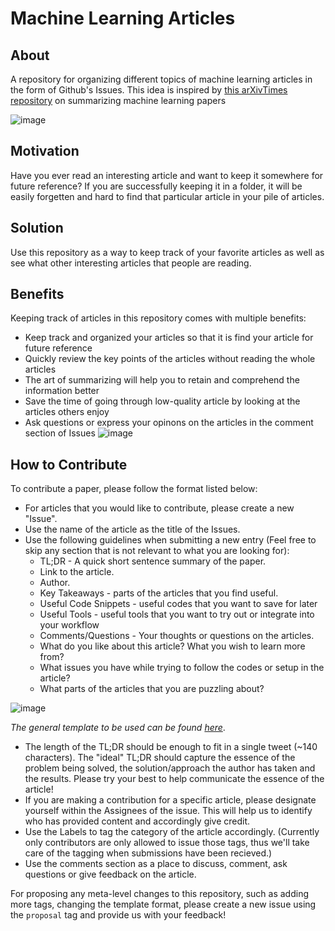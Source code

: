 # Machine Learning Articles

## About

A repository for organizing different topics of machine learning articles in the form of Github's Issues. This idea is inspired by [this arXivTimes repository](https://github.com/yutarochan/arXivTimes) on summarizing machine learning papers

![image](https://github.com/khuyentran1401/machine-learning-articles/blob/master/images/Screenshot%202020-04-10%2013.15.39.png?raw=True)

## Motivation

Have you ever read an interesting article and want to keep it somewhere for future reference? If you are successfully keeping it in a folder, it will be easily forgetten and hard to find that particular article in your pile of articles.   

## Solution

Use this repository as a way to keep track of your favorite articles as well as see what other interesting articles that people are reading. 

## Benefits
Keeping track of articles in this repository comes with multiple benefits:

* Keep track and organized your articles so that it is find your article for future reference
* Quickly review the key points of the articles without reading the whole articles
* The art of summarizing will help you to retain and comprehend the information better
* Save the time of going through low-quality article by looking at the articles others enjoy
* Ask questions or express your opinons on the articles in the comment section of Issues
![image](https://github.com/khuyentran1401/machine-learning-articles/blob/master/images/Screenshot%202020-04-10%2013.16.33.png)

## How to Contribute

To contribute a paper, please follow the format listed below:

* For articles that you would like to contribute, please create a new "Issue".
* Use the name of the article as the title of the Issues.
* Use the following guidelines when submitting a new entry (Feel free to skip any section that is not relevant to what you are looking for):
  * TL;DR - A quick short sentence summary of the paper.
  * Link to the article.
  * Author.
  * Key Takeaways - parts of the articles that you find useful.
  * Useful Code Snippets - useful codes that you want to save for later
  * Useful Tools - useful tools that you want to try out or integrate into your workflow
  * Comments/Questions - Your thoughts or questions on the articles. 
   * What do you like about this article? What you wish to learn more from?
   * What issues you have while trying to follow the codes or setup in the article?
   * What parts of the articles that you are puzzling about?
   
![image](https://github.com/khuyentran1401/machine-learning-articles/blob/master/images/Screenshot%202020-04-10%2013.47.16.png)
  
*The general template to be used can be found [here](./ISSUE_TEMPLATE.md)*.
* The length of the TL;DR should be enough to fit in a single tweet (~140 characters). The "ideal" TL;DR should capture the essence of the problem being solved, the solution/approach the author has taken and the results. Please try your best to help communicate the essence of the article!
* If you are making a contribution for a specific article, please designate yourself within the Assignees of the issue. This will help us to identify who has provided content and accordingly give credit.
* Use the Labels to tag the category of the article accordingly. (Currently only contributors are only allowed to issue those tags, thus we'll take care of the tagging when submissions have been recieved.)
* Use the comments section as a place to discuss, comment, ask questions or give feedback on the article.

For proposing any meta-level changes to this repository, such as adding more tags, changing the template format, please create a new issue using the `proposal` tag and provide us with your feedback!

